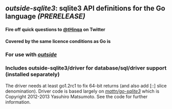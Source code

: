 ## *outside-sqlite3*: sqlite3 API definitions for the Go language *(PRERELEASE)*

#### Fire off quick questions to [@tHinqa](http://twitter.com/tHinqa) on Twitter

#### Covered by the same licence conditions as Go is

### For use with [*outside*](https://github.com/tHinqa/outside)

### Includes outside-sqlite3/driver for database/sql/driver support (installed separately)
The driver needs at least go1.2rc1 to fix 64-bit returns (and also add [::] slice denomination). Driver code is based largely on [*mattn/go-sqlite3*](https://github.com/mattn/go-sqlite3) which is Copyright 2012-2013 Yasuhiro Matsumoto. See the code for further information.
